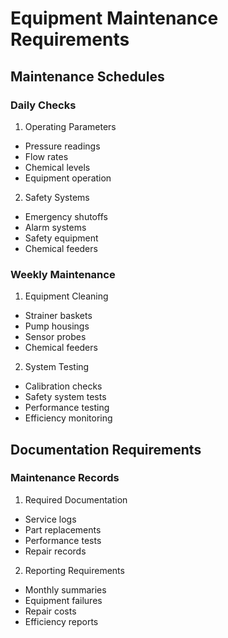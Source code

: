 # Equipment Maintenance Requirements

## Maintenance Schedules

### Daily Checks
1. Operating Parameters
- Pressure readings
- Flow rates
- Chemical levels
- Equipment operation

2. Safety Systems
- Emergency shutoffs
- Alarm systems
- Safety equipment
- Chemical feeders

### Weekly Maintenance
1. Equipment Cleaning
- Strainer baskets
- Pump housings
- Sensor probes
- Chemical feeders

2. System Testing
- Calibration checks
- Safety system tests
- Performance testing
- Efficiency monitoring

## Documentation Requirements

### Maintenance Records
1. Required Documentation
- Service logs
- Part replacements
- Performance tests
- Repair records

2. Reporting Requirements
- Monthly summaries
- Equipment failures
- Repair costs
- Efficiency reports